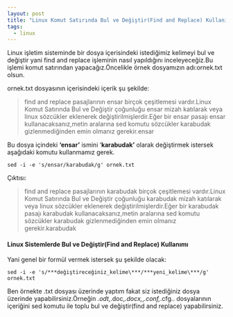 ```yaml
---
layout: post
title: "Linux Komut Satırında Bul ve Değiştir(Find and Replace) Kullanımı(Sed)"
tags:
  - linux
---
```


Linux işletim sisteminde bir dosya içerisindeki istediğimiz kelimeyi bul ve değiştir yani find and replace işleminin nasıl yapıldığını inceleyeceğiz.Bu işlemi komut satırından yapacağız.Öncelikle örnek dosyamızın adı:ornek.txt olsun.

ornek.txt dosyasının içerisindeki içerik şu şekilde:

> find and replace pasajlarının ensar birçok çeşitlemesi vardır.Linux Komut Satırında Bul ve Değiştir çoğunluğu ensar mizah katılarak veya linux sözcükler eklenerek değiştirilmişlerdir.Eğer bir ensar pasajı ensar kullanacaksanız,metin aralarına sed komutu sözcükler karabudak gizlenmediğinden emin olmanız gerekir.ensar

Bu dosya içindeki **‘ensar’** ismini ‘**karabudak’** olarak değiştirmek istersek aşağıdaki komutu kullanmamız gerek.

```
sed -i -e 's/ensar/karabudak/g' ornek.txt
```

Çıktısı:

> find and replace pasajlarının karabudak birçok çeşitlemesi vardır.Linux Komut Satırında Bul ve Değiştir çoğunluğu karabudak mizah katılarak veya linux sözcükler eklenerek değiştirilmişlerdir.Eğer bir karabudak pasajı karabudak kullanacaksanız,metin aralarına sed komutu sözcükler karabudak gizlenmediğinden emin olmanız gerekir.karabudak

#### Linux Sistemlerde Bul ve Değiştir(Find and Replace) Kullanımı

Yani genel bir formül vermek istersek şu şekilde olacak:

```
sed -i -e 's/***değiştireceğiniz_kelime\***/***yeni_kelime\***/g' ornek.txt
```

Ben örnekte .txt dosyası üzerinde yaptım fakat siz istediğiniz dosya üzerinde yapabilirsiniz.Örneğin *.odt,*.doc,*.docx,*,*.conf,*.cfg.. dosyalarının içeriğini sed komutu ile toplu bul ve
değiştir(find and replace) yapabilirsiniz.